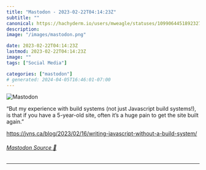 ```yaml
---
title: "Mastodon - 2023-02-22T04:14:23Z"
subtitle: ""
canonical: https://hachyderm.io/users/mweagle/statuses/109906445189232734
description:
image: "/images/mastodon.png"

date: 2023-02-22T04:14:23Z
lastmod: 2023-02-22T04:14:23Z
image: ""
tags: ["Social Media"]

categories: ["mastodon"]
# generated: 2024-04-05T16:46:01-07:00
---
```

![Mastodon](/images/mastodon.png)

<p>“But my experience with build systems (not just Javascript build systems!), is that if you have a 5-year-old site, often it’s a huge pain to get the site built again.”</p><p><a href="https://jvns.ca/blog/2023/02/16/writing-javascript-without-a-build-system/" target="_blank" rel="nofollow noopener noreferrer" translate="no"><span class="invisible">https://</span><span class="ellipsis">jvns.ca/blog/2023/02/16/writin</span><span class="invisible">g-javascript-without-a-build-system/</span></a></p>


###### [Mastodon Source 🐘](https://hachyderm.io/@mweagle/109906445189232734)

___
